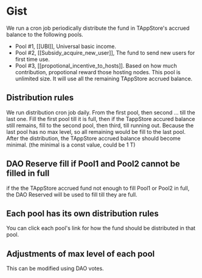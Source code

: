 # Gist

We run a cron job periodically distribute the fund in TAppStore's accrued balance to the following pools.
- Pool #1, [[UBI]], Universal basic income. 
- Pool #2, [[Subsidy_acquire_new_user]], The fund to send new users for first time use.
- Pool #3, [[propotional_incentive_to_hosts]]. Based on how much contribution, propotional reward those hosting nodes. This pool is unlimited size. It will use all the remaining TAppStore accrued balance.

## Distribution rules
We run distribution cron job daily.
From the first pool, then second ... till the last one.
Fill the first pool till it is full, then if the TappStore accured balance still remains, fill to the second pool, then third, till running out. Because the last pool has no max level, so all remaining would be fill to the last pool. After the distribution, the TAppStore accrued balance should become minimal. (the minimal is a const value, could be 1 T)

## DAO Reserve fill if Pool1 and Pool2 cannot be filled in full
if the the TAppStore accrued fund not enough to fill Pool1 or Pool2 in full, the DAO Reserved will be used to fill till they are full.

## Each pool has its own distribution rules
You can click each pool's link for how the fund should be distributed in that pool.

## Adjustments of max level of each pool
This can be modified using DAO votes.


